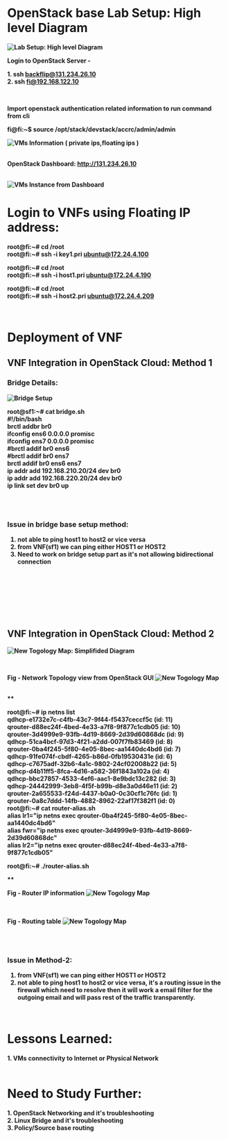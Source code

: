 


<br><b><H1>  OpenStack base Lab Setup: High level Diagram </H1>

![Lab Setup: High level Diagram](img/FI-NodeDiagramHighLevelView2.png)

<b>Login to OpenStack Server -   </b>


<b>  1.  ssh backflip@131.234.26.10  </b>     
<b>  2.  ssh fi@192.168.122.10   </b>



<br>


<b>Import openstack authentication related information to run command from cli</b>

fi@fi:~$ source /opt/stack/devstack/accrc/admin/admin  

![VMs Information ( private ips,floating ips )](img/vms-info.png)

<br><b>OpenStack Dashboard:  </b>
http://131.234.26.10   
    <br>

![VMs Instance from Dashboard](img/instance-from-gui.png)

<b> <H1> Login to VNFs using Floating IP address: </H1>

root@fi:~# cd /root  
root@fi:~# ssh -i key1.pri ubuntu@172.24.4.100


root@fi:~# cd /root  
root@fi:~# ssh -i host1.pri ubuntu@172.24.4.190  



root@fi:~# cd /root  
root@fi:~# ssh -i host2.pri ubuntu@172.24.4.209  

<br>

<H1> Deployment of VNF </H1>



<b> <H2> VNF Integration in OpenStack Cloud: Method 1 </H2> </b>

<b> <H3> Bridge Details: </H2>

![Bridge Setup](img/bridge-diagram.png)

root@sf1:~# cat bridge.sh  
#!/bin/bash   
brctl addbr br0  
ifconfig ens6 0.0.0.0 promisc  
ifconfig ens7 0.0.0.0 promisc  
#brctl addif br0 ens6  
#brctl addif br0 ens7  
brctl addif br0 ens6 ens7  
ip addr add 192.168.210.20/24 dev br0  
ip addr add 192.168.220.20/24 dev br0  
ip link set dev br0 up  

<br>

<br>
<b><H3>Issue in bridge base setup method: </H3> </b>

1. not able to ping host1 to host2 or vice versa  
2. from VNF(sf1) we can ping either HOST1 or HOST2   
3. Need to work on bridge setup part as it's not allowing bidirectional connection  


<br><br><br><br><br><br>
<b> <H2>VNF Integration in OpenStack Cloud: Method 2 </H2> </b>


![New Togology Map: Simplifided Diagram](img/vnf-new-topology-in-openstack.png)  


<br>

Fig - Network Topology view from OpenStack GUI 
![New Togology Map](img/vnf-new-togology-in-openstack-netmap.png)



<br>
** 

root@fi:~# ip netns list  
qdhcp-e1732e7c-c4fb-43c7-9f44-f5437ceccf5c (id: 11)  
qrouter-d88ec24f-4bed-4e33-a7f8-9f877c1cdb05 (id: 10)  
qrouter-3d4999e9-93fb-4d19-8669-2d39d60868dc (id: 9)  
qdhcp-51ca4bcf-97d3-4f21-a2dd-007f7fb83469 (id: 8)  
qrouter-0ba4f245-5f80-4e05-8bec-aa1440dc4bd6 (id: 7)  
qdhcp-91fe074f-cbdf-4265-b86d-0fb19530431e (id: 6)  
qdhcp-c7675adf-32b6-4a1c-9802-24cf02008b22 (id: 5)  
qdhcp-d4b11ff5-8fca-4d16-a582-36f1843a102a (id: 4)     
qdhcp-bbc27857-4533-4ef6-aac1-8e9bdc13c282 (id: 3)  
qdhcp-24442999-3eb8-4f5f-b99b-d8e3a0d46e11 (id: 2)  
qrouter-2a655533-f24d-4437-b0a0-0c30cf1c76fc (id: 1)  
qrouter-0a8c7ddd-14fb-4882-8962-22af17f382f1 (id: 0)  
root@fi:~# cat router-alias.sh  
alias lr1="ip netns exec qrouter-0ba4f245-5f80-4e05-8bec-aa1440dc4bd6"  
alias fwr="ip netns exec qrouter-3d4999e9-93fb-4d19-8669-2d39d60868dc"  
alias lr2="ip netns exec qrouter-d88ec24f-4bed-4e33-a7f8-9f877c1cdb05"  

root@fi:~# ./router-alias.sh

**

Fig - Router IP information 
![New Togology Map](img/router-ip-info.png)

<br><br>
Fig - Routing table 
![New Togology Map](img/router-fw-table.png)


<br><br>
<b><H3>Issue in Method-2: </H3> </b>


1. from VNF(sf1) we can ping either HOST1 or HOST2   
2. not able to ping host1 to host2 or vice versa, it's a routing issue in the firewall which need to resolve then it will work a email filter for the outgoing email and will pass rest of the traffic transparently. 


<br>
<b>
<H1>Lessons Learned: </H1>
1. VMs connectivity to Internet or Physical Network <br>  
   



<br>
<b>
<H1>Need to Study Further: </H1>
1. OpenStack Networking and it's troubleshooting <br>    
2. Linux Bridge and it's troubleshooting  <br>
3. Policy/Source base routing <br>    <br>

    


